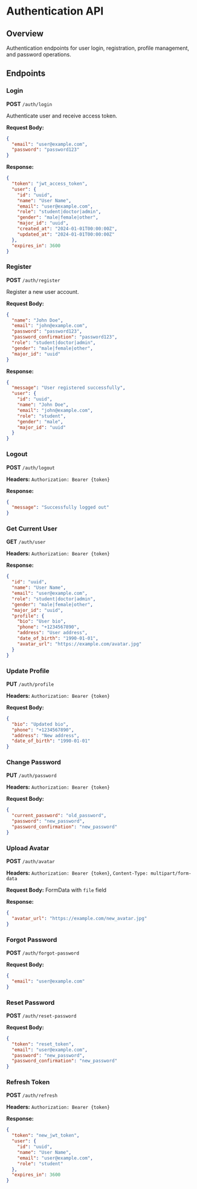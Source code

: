 
# Authentication API

## Overview
Authentication endpoints for user login, registration, profile management, and password operations.

## Endpoints

### Login
**POST** `/auth/login`

Authenticate user and receive access token.

**Request Body:**
```json
{
  "email": "user@example.com",
  "password": "password123"
}
```

**Response:**
```json
{
  "token": "jwt_access_token",
  "user": {
    "id": "uuid",
    "name": "User Name",
    "email": "user@example.com",
    "role": "student|doctor|admin",
    "gender": "male|female|other",
    "major_id": "uuid",
    "created_at": "2024-01-01T00:00:00Z",
    "updated_at": "2024-01-01T00:00:00Z"
  },
  "expires_in": 3600
}
```

### Register
**POST** `/auth/register`

Register a new user account.

**Request Body:**
```json
{
  "name": "John Doe",
  "email": "john@example.com",
  "password": "password123",
  "password_confirmation": "password123",
  "role": "student|doctor|admin",
  "gender": "male|female|other",
  "major_id": "uuid"
}
```

**Response:**
```json
{
  "message": "User registered successfully",
  "user": {
    "id": "uuid",
    "name": "John Doe",
    "email": "john@example.com",
    "role": "student",
    "gender": "male",
    "major_id": "uuid"
  }
}
```

### Logout
**POST** `/auth/logout`

**Headers:** `Authorization: Bearer {token}`

**Response:**
```json
{
  "message": "Successfully logged out"
}
```

### Get Current User
**GET** `/auth/user`

**Headers:** `Authorization: Bearer {token}`

**Response:**
```json
{
  "id": "uuid",
  "name": "User Name",
  "email": "user@example.com",
  "role": "student|doctor|admin",
  "gender": "male|female|other",
  "major_id": "uuid",
  "profile": {
    "bio": "User bio",
    "phone": "+1234567890",
    "address": "User address",
    "date_of_birth": "1990-01-01",
    "avatar_url": "https://example.com/avatar.jpg"
  }
}
```

### Update Profile
**PUT** `/auth/profile`

**Headers:** `Authorization: Bearer {token}`

**Request Body:**
```json
{
  "bio": "Updated bio",
  "phone": "+1234567890",
  "address": "New address",
  "date_of_birth": "1990-01-01"
}
```

### Change Password
**PUT** `/auth/password`

**Headers:** `Authorization: Bearer {token}`

**Request Body:**
```json
{
  "current_password": "old_password",
  "password": "new_password",
  "password_confirmation": "new_password"
}
```

### Upload Avatar
**POST** `/auth/avatar`

**Headers:** `Authorization: Bearer {token}`, `Content-Type: multipart/form-data`

**Request Body:** FormData with `file` field

**Response:**
```json
{
  "avatar_url": "https://example.com/new_avatar.jpg"
}
```

### Forgot Password
**POST** `/auth/forgot-password`

**Request Body:**
```json
{
  "email": "user@example.com"
}
```

### Reset Password
**POST** `/auth/reset-password`

**Request Body:**
```json
{
  "token": "reset_token",
  "email": "user@example.com",
  "password": "new_password",
  "password_confirmation": "new_password"
}
```

### Refresh Token
**POST** `/auth/refresh`

**Headers:** `Authorization: Bearer {token}`

**Response:**
```json
{
  "token": "new_jwt_token",
  "user": {
    "id": "uuid",
    "name": "User Name",
    "email": "user@example.com",
    "role": "student"
  },
  "expires_in": 3600
}
```
